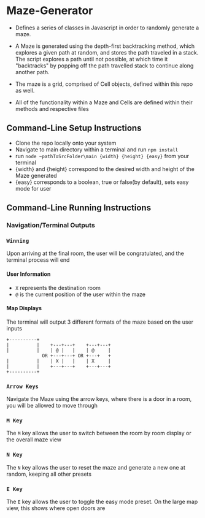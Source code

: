 # Maze-Generator

- Defines a series of classes in Javascript in order to randomly generate a maze. 

- A Maze is generated using the depth-first backtracking method, which explores a given path at random, and stores the path traveled in a stack. The script explores a path until not possible, at which time it "backtracks" by popping off the path travelled stack to continue along another path. 

- The maze is a grid, comprised of Cell objects, defined within this repo as well.

- All of the functionality within a Maze and Cells are defined within their methods and respective files 

## Command-Line Setup Instructions

- Clone the repo locally onto your system
- Navigate to main directory within a terminal and run `npm install`
- run ```node ~pathToSrcFolder\main {width} {height} {easy}``` from your terminal
- {width} and {height} correspond to the desired width and height of the Maze generated
- {easy} corresponds to a boolean, true or false(by default), sets easy mode for user

## Command-Line Running Instructions

### Navigation/Terminal Outputs

### `Winning`
Upon arriving at the final room, the user will be congratulated, and the terminal process will end

#### User Information

- `X` represents the destination room
- `@` is the current position of the user within the maze

#### Map Displays
The terminal will output 3 different formats of the maze based on the user inputs 
```
+----------+ 
|          |    +---+---+    +---+---+
|          |    | @ |   |    | @     |
             OR +---+---+ OR +---+   +
|          |    | X |   |    | X     |
|          |    +---+---+    +---+---+
+----------+
```

### `Arrow Keys`
Navigate the Maze using the arrow keys, where there is a door in a room, you will be allowed to move through

### `M Key`
The `M` key allows the user to switch between the room by room display or the overall maze view

### `N Key`
The `N` key allows the user to reset the maze and generate a new one at random, keeping all other presets

### `E Key`
The `E` key allows the user to toggle the easy mode preset. On the large map view, this shows where open doors are